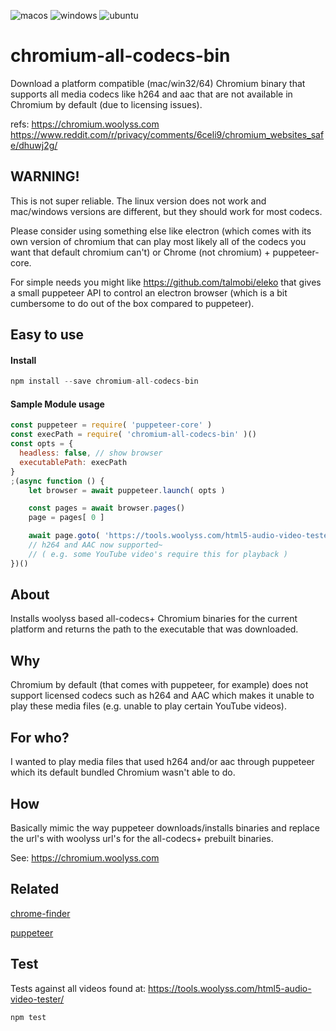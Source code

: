![macos](https://github.com/talmobi/chromium-all-codecs-bin/workflows/macos/badge.svg)
![windows](https://github.com/talmobi/chromium-all-codecs-bin/workflows/windows/badge.svg)
![ubuntu](https://github.com/talmobi/chromium-all-codecs-bin/workflows/ubuntu/badge.svg)

#  chromium-all-codecs-bin
Download a platform compatible (mac/win32/64) Chromium binary that supports all
media codecs like h264 and aac that are not available in
Chromium by default (due to licensing issues).

refs:
https://chromium.woolyss.com
https://www.reddit.com/r/privacy/comments/6celi9/chromium_websites_safe/dhuwj2g/

## WARNING!

This is not super reliable. The linux version does not work and
mac/windows versions are different, but they should work for
most codecs.

Please consider using something else like electron (which comes
with its own version of chromium that can play most likely
all of the codecs you want that default chromium can't) or
Chrome (not chromium) + puppeteer-core.

For simple needs you might like https://github.com/talmobi/eleko
that gives a small puppeteer API to control an electron browser
(which is a bit cumbersome to do out of the box compared to
puppeteer).

## Easy to use

#### Install
```javascript
npm install --save chromium-all-codecs-bin
```

#### Sample Module usage
```javascript
const puppeteer = require( 'puppeteer-core' )
const execPath = require( 'chromium-all-codecs-bin' )()
const opts = {
  headless: false, // show browser
  executablePath: execPath
}
;(async function () {
    let browser = await puppeteer.launch( opts )

    const pages = await browser.pages()
    page = pages[ 0 ]

    await page.goto( 'https://tools.woolyss.com/html5-audio-video-tester/' )
    // h264 and AAC now supported~
    // ( e.g. some YouTube video's require this for playback )
})()
```

## About
Installs woolyss based all-codecs+ Chromium binaries for the
current platform and returns the path to the executable that was
downloaded.

## Why
Chromium by default (that comes with puppeteer, for example)
does not support licensed codecs such as h264 and AAC which
makes it unable to play these media files (e.g. unable to play
certain YouTube videos).

## For who?
I wanted to play media files that used h264 and/or aac through
puppeteer which its default bundled Chromium wasn't able to do.

## How
Basically mimic the way puppeteer downloads/installs
binaries and replace the url's with woolyss url's for the
all-codecs+ prebuilt binaries.

See: https://chromium.woolyss.com

## Related
[chrome-finder](https://github.com/gwuhaolin/chrome-finder)

[puppeteer](https://github.com/puppeteer/puppeteer)

## Test

Tests against all videos found at:
https://tools.woolyss.com/html5-audio-video-tester/

```javascript
npm test
```

